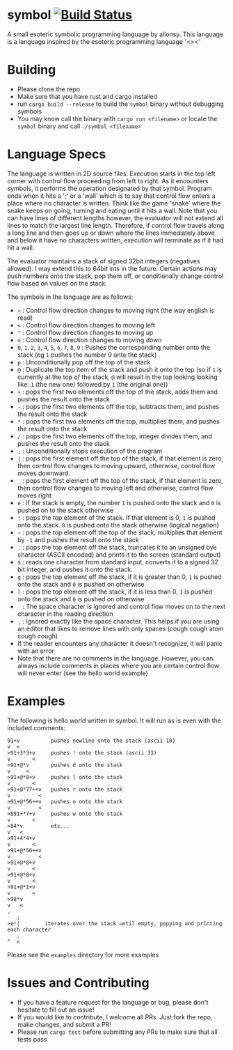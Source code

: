 # symbol [![Build Status](https://travis-ci.org/allonsy/symbol.svg?branch=master)](https://travis-ci.org/allonsy/symbol)
A small esoteric symbolic programming language by allonsy. This language is a language inspired by
the esoteric programming language '<><'

# Building
* Please clone the repo
* Make sure that you have rust and cargo installed
* run `cargo build --release` to build the `symbol` binary without debugging symbols
* You may know call the binary with `cargo run <filename>` or locate the `symbol` binary and call `./symbol <filename>`

# Language Specs
The language is written in 2D source files. Execution starts in the top left corner with control flow proceeding from left to right.
As it encounters symbols, it performs the operation designated by that symbol.
Program ends when it hits a ';' or a 'wall' which is to say that control flow enters a place where no character is written.
Think like the game 'snake' where the snake keeps on going, turning and eating until it hits a wall.
Note that you can have lines of different lengths however, the evaluator will not extend all lines to match the largest line length.
Therefore, if control flow travels along a long line and then goes up or down where the lines immediately above and below it
have no characters written, execution will terminate as if it had hit a wall.

The evaluator maintains a stack of signed 32bit integers (negatives allowed). I may extend this to 64bit ints in the future.
Certain actions may push numbers onto the stack, pop them off, or conditionally change control flow based on values on the stack.

The symbols in the language are as follows:

* `>` : Control flow direction changes to moving right (the way english is read)
* `<` : Control flow direction changes to moving left
* `^` : Control flow direction changes to moving up
* `v` : Control flow direction changes to moving down
* `0`, `1`, `2`, `3`, `4`, `5`, `6`, `7`, `8`, `9` : Pushes the corresponding number onto the stack (eg `1` pushes the number 9 onto the stack)
* `p` : Unconditionally pop off the top of the stack
* `@` : Duplicate the top item of the stack and push it onto the top (so if `1` is currently at the top of the stack, `@` will result in the top looking looking like: `1` (the new one) followed by `1` (the original one))
* `+` : pops the first two elements off the top of the stack, adds them and pushes the result onto the stack
* `-` : pops the first two elements off the top, subtracts them, and pushes the result onto the stack
* `*` : pops the first two elements off the top, multiplies them, and pushes the result onto the stack
* `/` : pops the first two elements off the top, integer divides them, and pushes the result onto the stack
* `;` : Unconditionally stops execution of the program
* `|` : pops the first element off the top of the stack, if that element is zero, then control flow changes to moving upward, otherwise, control flow moves downward.
* `_` : pops the first element off the top of the stack, if that element is zero, then control flow changes to moving left and otherwise, control flow moves right
* `e` : If the stack is empty, the number `1` is pushed onto the stack and `0` is pushed on to the stack otherwise
* `!` : pops the top element of the stack. If that element is 0, `1` is pushed onto the stack. `0` is pushed onto the stack otherwise (logical negation)
* `~` : pops the top element off the top of the stack, multiplies that element by `-1` and pushes the result onto the stack
* `.` : pops the top element off the stack, truncates it to an unsigned bye character (ASCII encoded) and prints it to the screen (standard output)
* `$` : reads one character from standard input, converts it to a signed 32 bit integer, and pushes it onto the stack.
* `g` : pops the top element off the stack, if it is greater than 0, `1` is pushed onto the stack and `0` is pushed on otherwise
* `l` : pops the top element off the stack, if it is less than 0, `1` is pushed onto the stack and `0` is pushed on otherwise
* ` ` : The space character is ignored and control flow moves on to the next character in the reading direction
* `,` : Ignored exactly like the space character. This helps if you are using an editor that likes to remove lines with only spaces (cough cough atom cough cough)
* If the reader encounters any character it doesn't recognize, it will panic with an error
* Note that there are no comments in the language. However, you can always include comments in places where you are certain control
flow will never enter (see the hello world example)
# Examples
The following is hello world written in symbol. It will run as is even with the included comments:
```
91+v          pushes newline onto the stack (ascii 10)
v  <
>91+3*3+v     pushes ! onto the stack (ascii 33)
v       <
>91+@*v       pushes d onto the stack
v     <
>91+@*8+v     pushes l onto the stack
v       <
>91+@*77++v   pushes r onto the stack
v         <
>91+@*56++v   pushes o onto the stack
v         <
>891+*7+v     pushes w onto the stack
v       <
>84*v         etc...
v   <
>91+4*4+v
v       <
>91+@*56++v
v         <
>91+@*8+v
v       <
>91+@*8+v
v       <
>91+@*1+v
v       <
>98*v
v   <
,
   ;
>e!|        iterates over the stack until empty, popping and printing each character
   .
^  <
```
Please see the `examples` directory for more examples

# Issues and Contributing
* If you have a feature request for the language or bug, please don't hesitate to fill out an issue!
* If you would like to contribute, I welcome all PRs. Just fork the repo, make changes, and submit a PR!
* Please run `cargo test` before submitting any PRs to make sure that all tests pass
